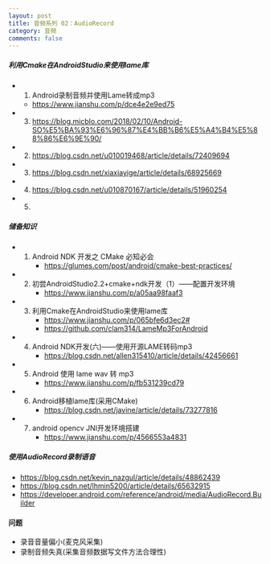 ```yaml
---
layout: post
title: 音频系列 02：AudioRecord 
category: 音频
comments: false
---
```


##### 利用Cmake在AndroidStudio来使用lame库
* 1. Android录制音频并使用Lame转成mp3
	* <https://www.jianshu.com/p/dce4e2e9ed75>

* 3. <https://blog.micblo.com/2018/02/10/Android-SO%E5%BA%93%E6%96%87%E4%BB%B6%E5%A4%B4%E5%88%86%E6%9E%90/>
* 2. <https://blog.csdn.net/u010019468/article/details/72409694>
* 3. <https://blog.csdn.net/xiaxiayige/article/details/68925669>
* 4. <https://blog.csdn.net/u010870167/article/details/51960254>
* 5. 



##### 储备知识

* 1. Android NDK 开发之 CMake 必知必会
	 * <https://glumes.com/post/android/cmake-best-practices/>
* 2. 初尝AndroidStudio2.2+cmake+ndk开发（1）——配置开发环境
	 * <https://www.jianshu.com/p/a05aa98faaf3>
* 3. 利用Cmake在AndroidStudio来使用lame库
	 * <https://www.jianshu.com/p/065bfe6d3ec2#>
	 * <https://github.com/clam314/LameMp3ForAndroid>
* 4. Android NDK开发(六)——使用开源LAME转码mp3
	 * <https://blog.csdn.net/allen315410/article/details/42456661>
* 5. Android 使用 lame wav 转 mp3
	 * <https://www.jianshu.com/p/fb531239cd79>
* 6. Android移植lame库(采用CMake)
	 * <https://blog.csdn.net/javine/article/details/73277816>
* 7. android opencv JNI开发环境搭建
	 * <https://www.jianshu.com/p/4566553a4831>

	 
##### 使用AudioRecord录制语音

* <https://blog.csdn.net/kevin_nazgul/article/details/48862439>
* <https://blog.csdn.net/lhmin5200/article/details/65632915>
* <https://developer.android.com/reference/android/media/AudioRecord.Builder>


#### 问题

* 录音音量偏小(麦克风采集)
* 录制音频失真(采集音频数据写文件方法合理性)
 








